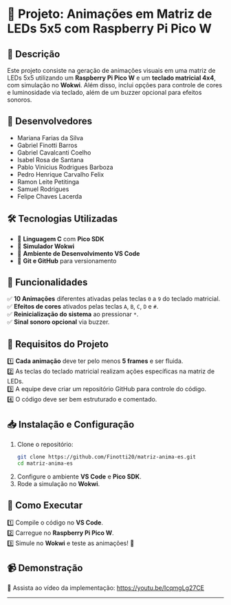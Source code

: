 # 🎇 Projeto: Animações em Matriz de LEDs 5x5 com Raspberry Pi Pico W

## 📌 Descrição
Este projeto consiste na geração de animações visuais em uma matriz de LEDs 5x5 utilizando um **Raspberry Pi Pico W** e um **teclado matricial 4x4**, com simulação no **Wokwi**. Além disso, inclui opções para controle de cores e luminosidade via teclado, além de um buzzer opcional para efeitos sonoros.
## 👥 Desenvolvedores
- Mariana Farias da Silva
- Gabriel Finotti Barros
- Gabriel Cavalcanti Coelho
- Isabel Rosa de Santana
- Pablo Vinicius Rodrigues Barboza
- Pedro Henrique Carvalho Felix
- Ramon Leite Petitinga
- Samuel Rodrigues
- Felipe Chaves Lacerda



## 🛠 Tecnologias Utilizadas
- 🔹 **Linguagem C** com **Pico SDK**
- 🔹 **Simulador Wokwi**
- 🔹 **Ambiente de Desenvolvimento VS Code**
- 🔹 **Git e GitHub** para versionamento

## 🎯 Funcionalidades
✅ **10 Animações** diferentes ativadas pelas teclas `0` a `9` do teclado matricial.<br>
✅ **Efeitos de cores** ativados pelas teclas `A`, `B`, `C`, `D` e `#`.<br>
✅ **Reinicialização do sistema** ao pressionar `*`.<br>
✅ **Sinal sonoro opcional** via buzzer.

## 📜 Requisitos do Projeto
1️⃣ **Cada animação** deve ter pelo menos **5 frames** e ser fluida.<br>
2️⃣ As teclas do teclado matricial realizam ações específicas na matriz de LEDs.<br>
3️⃣ A equipe deve criar um repositório GitHub para controle do código.<br>
4️⃣ O código deve ser bem estruturado e comentado.

## 📥 Instalação e Configuração
1. Clone o repositório:
   ```sh
   git clone https://github.com/Finotti20/matriz-anima-es.git
   cd matriz-anima-es
   ```
2. Configure o ambiente **VS Code** e **Pico SDK**.
3. Rode a simulação no **Wokwi**.

## 🚀 Como Executar
1️⃣ Compile o código no **VS Code**.<br>
2️⃣ Carregue no **Raspberry Pi Pico W**.<br>
3️⃣ Simule no **Wokwi** e teste as animações! 🎉

## 📹 Demonstração
🔗 Assista ao vídeo da implementação: https://youtu.be/IcqmgLg27CE

---
